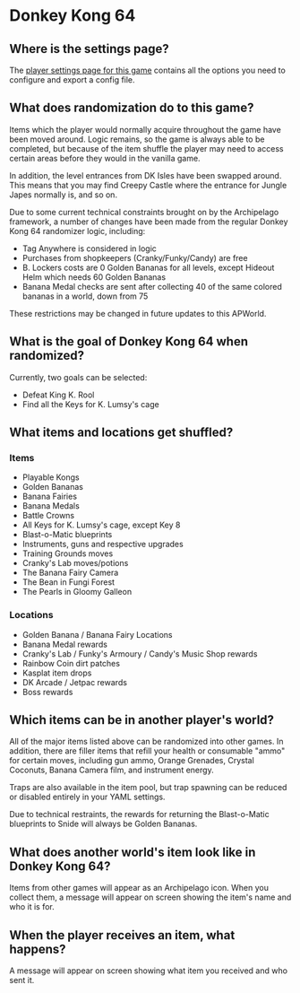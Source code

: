 # Donkey Kong 64

## Where is the settings page?

The [player settings page for this game](../player-settings) contains all the options you need to configure and export a config file.

## What does randomization do to this game?

Items which the player would normally acquire throughout the game have been moved around. Logic remains, so the game is
always able to be completed, but because of the item shuffle the player may need to access certain areas before they
would in the vanilla game.

In addition, the level entrances from DK Isles have been swapped around. This means that you may find Creepy Castle where the entrance for Jungle Japes normally is, and so on.

Due to some current technical constraints brought on by the Archipelago framework, a number of changes have been made from the regular Donkey Kong 64 randomizer logic, including:
- Tag Anywhere is considered in logic
- Purchases from shopkeepers (Cranky/Funky/Candy) are free
- B. Lockers costs are 0 Golden Bananas for all levels, except Hideout Helm which needs 60 Golden Bananas
- Banana Medal checks are sent after collecting 40 of the same colored bananas in a world, down from 75

These restrictions may be changed in future updates to this APWorld.

## What is the goal of Donkey Kong 64 when randomized?

Currently, two goals can be selected:

- Defeat King K. Rool
- Find all the Keys for K. Lumsy's cage

## What items and locations get shuffled?

### Items

- Playable Kongs
- Golden Bananas
- Banana Fairies
- Banana Medals
- Battle Crowns
- All Keys for K. Lumsy's cage, except Key 8
- Blast-o-Matic blueprints
- Instruments, guns and respective upgrades
- Training Grounds moves
- Cranky's Lab moves/potions
- The Banana Fairy Camera
- The Bean in Fungi Forest
- The Pearls in Gloomy Galleon

### Locations
- Golden Banana / Banana Fairy Locations
- Banana Medal rewards
- Cranky's Lab / Funky's Armoury / Candy's Music Shop rewards
- Rainbow Coin dirt patches
- Kasplat item drops
- DK Arcade / Jetpac rewards
- Boss rewards

## Which items can be in another player's world?

All of the major items listed above can be randomized into other games. In addition, there are filler items that refill your health or consumable "ammo" for certain moves, including gun ammo, Orange Grenades, Crystal Coconuts, Banana Camera film, and instrument energy.

Traps are also available in the item pool, but trap spawning can be reduced or disabled entirely in your YAML settings.

Due to technical restraints, the rewards for returning the Blast-o-Matic blueprints to Snide will always be Golden Bananas.

## What does another world's item look like in Donkey Kong 64?

Items from other games will appear as an Archipelago icon. When you collect them, a message will appear on screen showing the item's name and who it is for.

## When the player receives an item, what happens?

A message will appear on screen showing what item you received and who sent it.
